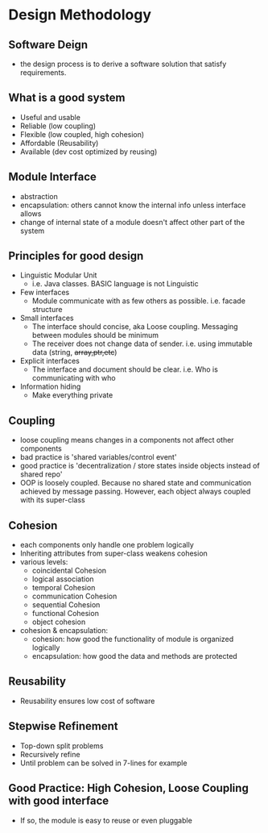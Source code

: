 # Design Methodology

## Software Deign
  - the design process is to derive a software solution that satisfy requirements. 

## What is a good system
  - Useful and usable
  - Reliable (low coupling)
  - Flexible (low coupled, high cohesion)
  - Affordable (Reusability)
  - Available (dev cost optimized by reusing)

## Module Interface
  - abstraction
  - encapsulation: others cannot know the internal info unless interface allows
  - change of internal state of a module doesn't affect other part of the system

## Principles for good design
  - Linguistic Modular Unit
    - i.e. Java classes. BASIC language is not Linguistic
  - Few interfaces
    - Module communicate with as few others as possible. i.e. facade structure
  - Small interfaces
    - The interface should concise, aka Loose coupling. Messaging between modules should be minimum
    - The receiver does not change data of sender. i.e. using immutable data (string, ~~array,ptr,etc~~)
  - Explicit interfaces
    - The interface and document should be clear. i.e. Who is communicating with who
  - Information hiding
    - Make everything private

## Coupling
  - loose coupling means changes in a components not affect other components
  - bad practice is 'shared variables/control event'
  - good practice is 'decentralization / store states inside objects instead of shared repo'
  - OOP is loosely coupled. Because no shared state and communication achieved by message passing. However, each object always coupled with its super-class

## Cohesion
  - each components only handle one problem logically
  - Inheriting attributes from super-class weakens cohesion
  - various levels:
    - coincidental Cohesion
    - logical association
    - temporal Cohesion
    - communication Cohesion
    - sequential Cohesion
    - functional Cohesion
    - object cohesion
  - cohesion & encapsulation:
    - cohesion: how good the functionality of module is organized logically
    - encapsulation: how good the data and methods are protected

## Reusability
  - Reusability ensures low cost of software

## Stepwise Refinement
  - Top-down split problems
  - Recursively refine
  - Until problem can be solved in 7-lines for example

## Good Practice: High Cohesion, Loose Coupling with good interface
  - If so, the module is easy to reuse or even pluggable


